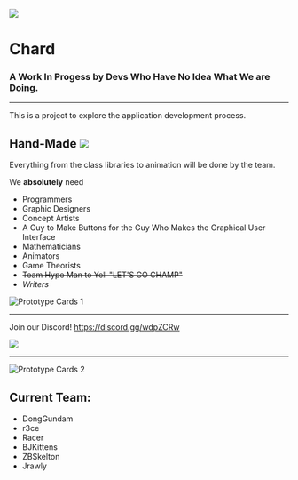 ![](https://docs.google.com/drawings/d/e/2PACX-1vRdi5OTdEpOXk6w-jRzViC1hIeFSW-7BZ2C87ahU4XWQJN_T7c-TtgmZCatfmHln2uI4zTVDMC_NcBh/pub?w=307&h=107)

# Chard 

### A Work In Progess by Devs Who Have No Idea What We are Doing.

---

This is a project to explore the application development process. 

## Hand-Made ![](https://docs.google.com/drawings/d/e/2PACX-1vSbQuf4syuvDRSucI15IMcUP-VoPRBcuH8zEZNxRBDglmCAbyMCtbN3I6_28gK8-rkE-hKfsz3P-oz9/pub?w=50&h=50)

Everything from the class libraries to animation will be done by the team.

We __absolutely__ need 

- Programmers
- Graphic Designers
- Concept Artists
- A Guy to Make Buttons for the Guy Who Makes the Graphical User Interface 
- Mathematicians
- Animators
- Game Theorists
- ~~Team Hype Man to Yell "LET'S GO CHAMP"~~
- *Writers*

![Prototype Cards 1](https://docs.google.com/drawings/d/e/2PACX-1vRNZsbN2Ev4ZqPi_J2PKVV5JPQ18q_qVFdOoPvaJIhY3g19vfLWx5LVa6f_zhdJeb3Zhk7jN53yxVtE/pub?w=649&h=307)

***

Join our Discord! <https://discord.gg/wdpZCRw>

![](https://docs.google.com/drawings/d/e/2PACX-1vQsRXKLamBrlnxrageQ725ldWtwu2ZeArYsMkA5KN-MKAkj2t96SHaILkrO-Jo3_6KCbLBynLOMz6DK/pub?w=128&h=128)

---

![Prototype Cards 2](https://docs.google.com/drawings/d/e/2PACX-1vRIsKlxMk8B6p1f-ThjlZuTmtrKicYT4vwDCbdVuzPMklVn1W51ovD6vz3e7MS732X_5LAywadLktP1/pub?w=649&h=307)

## Current Team:
- DongGundam
- r3ce
- Racer
- BJKittens
- ZBSkelton
- Jrawly
